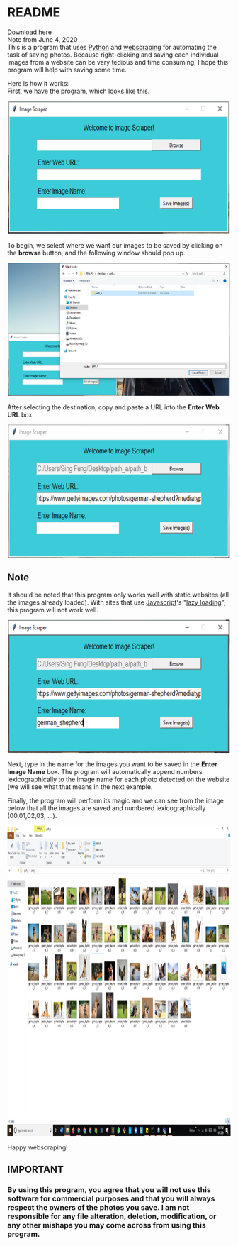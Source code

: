 # README
<a href = "https://drive.google.com/file/d/1QZV7oWAcyDuNjX4PQx7VulIZuqDL2Wje/view?usp=sharing" target = "_blank">Download here</a><br>
Note from June 4, 2020<br>
This is a program that uses <a href = "https://www.python.org/" target = "_blank">Python</a> and <a href = "https://en.wikipedia.org/wiki/Web_scraping" target = "_blank">webscraping</a> for automating the task of saving photos.
Because right-clicking and saving each individual images from a website can be very tedious and time consuming, I hope this program will help with saving some time.

Here is how it works:<br>
First, we have the program, which looks like this.

<p align = "center">
  <img src = "images/software.PNG" width = 500 height = 300>
</p>

To begin, we select where we want our images to be saved by clicking on the <strong>browse</strong> button, and the following window should pop up.
<p align = "center">
  <img src = "images/folder_path.PNG" width = 500 height = 300>
</p>

After selecting the destination, copy and paste a URL into the <strong>Enter Web URL</strong> box.
<p align = "center">
  <img src = "images/web_link.PNG" width = 500 height = 300>
</p>
<h2>Note</h2>
It should be noted that this program only works well with static websites (all the images already loaded). With sites that use <a href = "https://www.javascript.com/" target = "_blank">Javascript</a>'s "<a href = "https://en.wikipedia.org/wiki/Lazy_loading" target = "_blank">lazy loading<a>", this program will not work well.
<p align = "center">
  <img src = "images/image_name.PNG" width = 500 height = 300>
</p>
Next, type in the name for the images you want to be saved in the <strong>Enter Image Name</strong> box. The program will automatically append numbers lexicographically to the image name for each photo detected on the website (we will see what that means in the next example.

Finally, the program will perform its magic and we can see from the image below that all the images are saved and numbered lexicographically (00,01,02,03, ...). 
<p align = "center">
  <img src = "images/pic_result.PNG" width = 1000 height = 700>
</p>

Happy webscraping!

<h2>IMPORTANT</h2>
<h3>By using this program, you agree that you will not use this software for commercial purposes and that you will always respect the owners of the photos you save. I am not responsible for any file alteration, deletion, modification, or any other mishaps you may come across from using this program.</h3>
